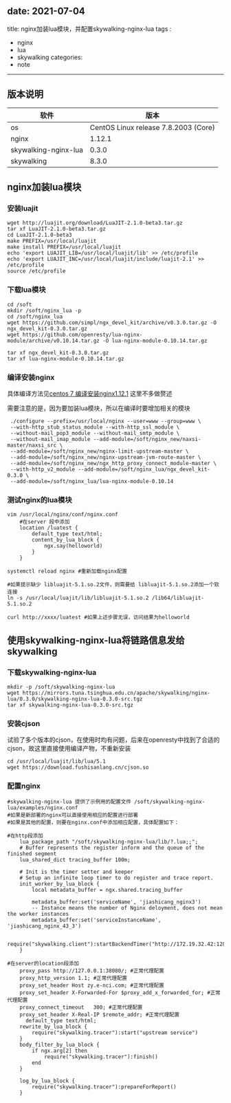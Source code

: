 
date: 2021-07-04
---
title: nginx加装lua模块，并配置skywalking-nginx-lua
tags :
 - nginx
 - lua
 - skywalking
categories:
 - note
---
## 版本说明
软件|版本
-|-
os|CentOS Linux release 7.8.2003 (Core)
nginx|1.12.1
skywalking-nginx-lua|0.3.0
skywalking|8.3.0


## nginx加装lua模块

### 安装luajit
```shell
wget http://luajit.org/download/LuaJIT-2.1.0-beta3.tar.gz
tar xf LuaJIT-2.1.0-beta3.tar.gz 
cd LuaJIT-2.1.0-beta3
make PREFIX=/usr/local/luajit
make install PREFIX=/usr/local/luajit
echo 'export LUAJIT_LIB=/usr/local/luajit/lib' >> /etc/profile
echo 'export LUAJIT_INC=/usr/local/luajit/include/luajit-2.1' >> /etc/profile
source /etc/profile
```

### 下载lua模块
```shell
cd /soft
mkdir /soft/nginx_lua -p
cd /soft/nginx_lua
wget https://github.com/simpl/ngx_devel_kit/archive/v0.3.0.tar.gz -O ngx_devel_kit-0.3.0.tar.gz
wget https://github.com/openresty/lua-nginx-module/archive/v0.10.14.tar.gz -O lua-nginx-module-0.10.14.tar.gz

tar xf ngx_devel_kit-0.3.0.tar.gz
tar xf lua-nginx-module-0.10.14.tar.gz
```

### 编译安装nginx
具体编译方法见[centos 7 编译安装nginx1.12.1](https://www.fushisanlang.cn/2021/02/09/note/nginx/centos%207%20%E7%BC%96%E8%AF%91%E5%AE%89%E8%A3%85nginx1.12.1%E5%B9%B6%E5%8A%A0%E8%BD%BDnginx_upstream_check_module%E6%A8%A1%E5%9D%97/)
这里不多做赘述

需要注意的是，因为要加装lua模块，所以在编译时要增加相关的模块
```shell
 ./configure --prefix=/usr/local/nginx --user=www --group=www \
 --with-http_stub_status_module --with-http_ssl_module \
 --without-mail_pop3_module --without-mail_smtp_module \
 --without-mail_imap_module --add-module=/soft/nginx_new/naxsi-master/naxsi_src \
 --add-module=/soft/nginx_new/nginx-limit-upstream-master \
 --add-module=/soft/nginx_new/nginx-upstream-jvm-route-master \
 --add-module=/soft/nginx_new/ngx_http_proxy_connect_module-master \
 --with-http_v2_module --add-module=/soft/nginx_lua/ngx_devel_kit-0.3.0 \
 --add-module=/soft/nginx_lua/lua-nginx-module-0.10.14
```

### 测试nginx的lua模块
```
vim /usr/local/nginx/conf/nginx.conf
    #在server 段中添加
    location /luatest {
        default_type text/html;
        content_by_lua_block {
            ngx.say(helloworld)
        }
    }

systemctl reload nginx #重新加载nginx配置

#如果提示缺少 libluajit-5.1.so.2文件，则需要给 libluajit-5.1.so.2添加一个软连接
ln -s /usr/local/luajit/lib/libluajit-5.1.so.2 /lib64/libluajit-5.1.so.2

curl http://xxxx/luatest #如果上述步骤无误，访问结果为helloworld
```

## 使用skywalking-nginx-lua将链路信息发给skywalking

### 下载skywalking-nginx-lua
```
mkdir -p /soft/skywalking-nginx-lua
wget https://mirrors.tuna.tsinghua.edu.cn/apache/skywalking/nginx-lua/0.3.0/skywalking-nginx-lua-0.3.0-src.tgz
tar xf skywalking-nginx-lua-0.3.0-src.tgz
```

### 安装cjson
试验了多个版本的cjson，在使用时均有问题，后来在openresty中找到了合适的cjson，故这里直接使用编译产物，不重新安装
```shell
cd /usr/local/luajit/lib/lua/5.1
wget https://download.fushisanlang.cn/cjson.so
```

### 配置nginx
```shell
#skywalking-nginx-lua 提供了示例用的配置文件 /soft/skywalking-nginx-lua/examples/nginx.conf
#如果是新部署的nginx可以直接使用相应的配置进行部署
#如果是其他的配置，则要在nginx.conf中添加相应配置，具体配置如下：

#在http段添加
    lua_package_path "/soft/skywalking-nginx-lua/lib/?.lua;;";
    # Buffer represents the register inform and the queue of the finished segment
    lua_shared_dict tracing_buffer 100m;

    # Init is the timer setter and keeper
    # Setup an infinite loop timer to do register and trace report.
    init_worker_by_lua_block {
        local metadata_buffer = ngx.shared.tracing_buffer

        metadata_buffer:set('serviceName', 'jiashicang_nginx3')
        -- Instance means the number of Nginx deloyment, does not mean the worker instances
        metadata_buffer:set('serviceInstanceName', 'jiashicang_nginx_43_3')

        require("skywalking.client"):startBackendTimer("http://172.19.32.42:12800")
    }

#在server的location段添加
    proxy_pass http://127.0.0.1:38080/; #正常代理配置
    proxy_http_version 1.1; #正常代理配置
    proxy_set_header Host zy.e-nci.com; #正常代理配置
    proxy_set_header X-Forwarded-For $proxy_add_x_forwarded_for; #正常代理配置
    proxy_connect_timeout   300; #正常代理配置
    proxy_set_header X-Real-IP $remote_addr; #正常代理配置
      default_type text/html;
    rewrite_by_lua_block {
        require("skywalking.tracer"):start("upstream service")
    }
    body_filter_by_lua_block {
        if ngx.arg[2] then
            require("skywalking.tracer"):finish()
        end
    }

    log_by_lua_block {
        require("skywalking.tracer"):prepareForReport()
    }

```
